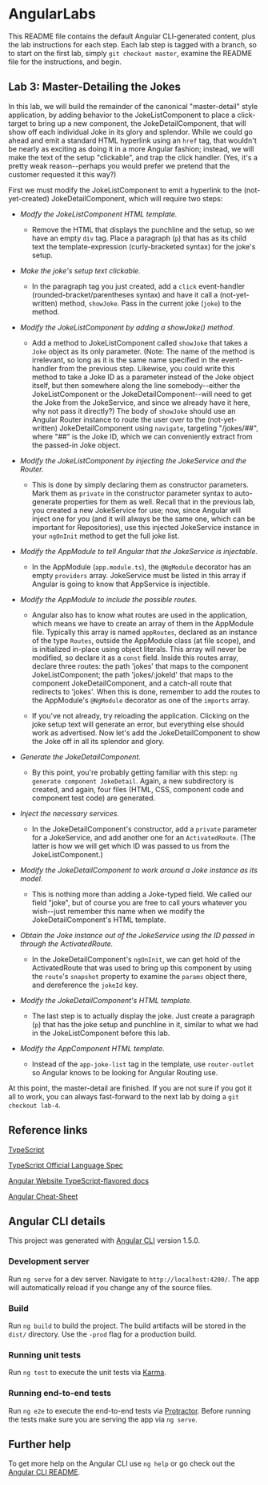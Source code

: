 # AngularLabs

This README file contains the default Angular CLI-generated content, plus the lab instructions for each step. Each lab step is tagged with a branch, so to start on the first lab, simply `git checkout master`, examine the README file for the instructions, and begin.

## Lab 3: Master-Detailing the Jokes

In this lab, we will build the remainder of the canonical "master-detail" style application, by adding behavior to the JokeListComponent to place a click-target to bring up a new component, the JokeDetailComponent, that will show off each individual Joke in its glory and splendor. While we could go ahead and emit a standard HTML hyperlink using an `href` tag, that wouldn't be nearly as exciting as doing it in a more Angular fashion; instead, we will make the text of the setup "clickable", and trap the click handler. (Yes, it's a pretty weak reason--perhaps you would prefer we pretend that the customer requested it this way?)

First we must modify the JokeListComponent to emit a hyperlink to the (not-yet-created) JokeDetailComponent, which will require two steps:

* *Modfy the JokeListComponent HTML template.* 
  * Remove the HTML that displays the punchline and the setup, so we have an empty `div` tag. Place a paragraph (`p`) that has as its child text the template-expression (curly-bracketed syntax) for the joke's setup.

* *Make the joke's setup text clickable.* 
  * In the paragraph tag you just created, add a `click` event-handler (rounded-bracket/parentheses syntax) and have it call a (not-yet-written) method, `showJoke`. Pass in the current joke (`joke`) to the method.

* *Modify the JokeListComponent by adding a showJoke() method.* 
  * Add a method to JokeListComponent called `showJoke` that takes a `Joke` object as its only parameter. (Note: The name of the method is irrelevant, so long as it is the same name specified in the event-handler from the previous step. Likewise, you could write this method to take a Joke ID as a parameter instead of the Joke object itself, but then somewhere along the line somebody--either the JokeListComponent or the JokeDetailComponent--will need to get the Joke from the JokeService, and since we already have it here, why not pass it directly?) The body of `showJoke` should use an Angular Router instance to route the user over to the (not-yet-written) JokeDetailComponent using `navigate`, targeting "/jokes/##", where "##" is the Joke ID, which we can conveniently extract from the passed-in Joke object.

* *Modify the JokeListComponent by injecting the JokeService and the Router.* 
  * This is done by simply declaring them as constructor parameters. Mark them as `private` in the constructor parameter syntax to auto-generate properties for them as well. Recall that in the previous lab, you created a new JokeService for use; now, since Angular will inject one for you (and it will always be the same one, which can be important for Repositories), use this injected JokeService instance in your `ngOnInit` method to get the full joke list.

* *Modify the AppModule to tell Angular that the JokeService is injectable.* 
  * In the AppModule (`app.module.ts`), the `@NgModule` decorator has an empty `providers` array. JokeService must be listed in this array if Angular is going to know that AppService is injectible.

* *Modify the AppModule to include the possible routes.* 
  * Angular also has to know what routes are used in the application, which means we have to create an array of them in the AppModule file. Typically this array is named `appRoutes`, declared as an instance of the type `Routes`, outside the AppModule class (at file scope), and is initialized in-place using object literals. This array will never be modified, so declare it as a `const` field. Inside this routes array, declare three routes: the path 'jokes' that maps to the component JokeListComponent; the path 'jokes/:jokeId' that maps to the component JokeDetailComponent, and a catch-all route that redirects to 'jokes'. When this is done, remember to add the routes to the AppModule's `@NgModule` decorator as one of the `imports` array.

  * If you've not already, try reloading the application. Clicking on the joke setup text will generate an error, but everything else should work as advertised. Now let's add the JokeDetailComponent to show the Joke off in all its splendor and glory.

* *Generate the JokeDetailComponent.* 
  * By this point, you're probably getting familiar with this step: `ng generate component JokeDetail`. Again, a new subdirectory is created, and again, four files (HTML, CSS, component code and component test code) are generated.

* *Inject the necessary services.* 
  * In the JokeDetailComponent's constructor, add a `private` parameter for a JokeService, and add another one for an `ActivatedRoute`. (The latter is how we will get which ID was passed to us from the JokeListComponent.)

* *Modify the JokeDetailComponent to work around a Joke instance as its model.* 
  * This is nothing more than adding a Joke-typed field. We called our field "joke", but of course you are free to call yours whatever you wish--just remember this name when we modify the JokeDetailComponent's HTML template.

* *Obtain the Joke instance out of the JokeService using the ID passed in through the ActivatedRoute.* 
  * In the JokeDetailComponent's `ngOnInit`, we can get hold of the ActivatedRoute that was used to bring up this component by using the `route`'s `snapshot` property to examine the `params` object there, and dereference the `jokeId` key.

* *Modify the JokeDetailComponent's HTML template.* 
  * The last step is to actually display the joke. Just create a paragraph (`p`) that has the joke setup and punchline in it, similar to what we had in the JokeListComponent before this lab.

* *Modify the AppComponent HTML template.* 
  * Instead of the `app-joke-list` tag in the template, use `router-outlet` so Angular knows to be looking for Angular Routing use.

At this point, the master-detail are finished. If you are not sure if you got it all to work, you can always fast-forward to the next lab by doing a `git checkout lab-4`.

## Reference links

[TypeScript](https://github.com/Microsoft/TypeScript)

[TypeScript Official Language Spec](https://github.com/Microsoft/TypeScript/tree/2.1/doc)

[Angular Website TypeScript-flavored docs](https://angular.io/docs/ts/latest/)

[Angular Cheat-Sheet](https://angular.io/docs/ts/latest/guide/cheatsheet.html)

## Angular CLI details

This project was generated with [Angular CLI](https://github.com/angular/angular-cli) version 1.5.0.

### Development server
Run `ng serve` for a dev server. Navigate to `http://localhost:4200/`. The app will automatically reload if you change any of the source files.

### Build

Run `ng build` to build the project. The build artifacts will be stored in the `dist/` directory. Use the `-prod` flag for a production build.

### Running unit tests

Run `ng test` to execute the unit tests via [Karma](https://karma-runner.github.io).

### Running end-to-end tests

Run `ng e2e` to execute the end-to-end tests via [Protractor](http://www.protractortest.org/).
Before running the tests make sure you are serving the app via `ng serve`.

## Further help

To get more help on the Angular CLI use `ng help` or go check out the [Angular CLI README](https://github.com/angular/angular-cli/blob/master/README.md).



